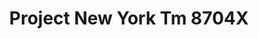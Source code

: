 ---
title: Project New York Tm 8704X
designer: To Market
image_primary: img/8704%20FLOOR%20copy.jpg
href: https://www.tomkt.com/front-row-ballet
description: "Size%3A%2019.68%22%20X%2039.37%22%A0/%20Wear%20layer%3A%20.5mm%20%2820mil%29%20/%20Edge%3A%20Square%20/%20Thickness%3A%205.0mm%20%3D%A04.0mm%20Vinyl%20Top%20+%201.0mm%20AcoustX%20Sound%20Absorbing%20Backing%20/%20Sq.ft/Ctn%3A%2032.29%A0/%20Installation%3A%20Glue%20Down"
tags: 
  - to-market
  - loose-lay-lvt-acoustx
category: loose-lay-lvt-acoustx
subtitle: 
manufacturer: ToMarket
slug: /manufacturers/to-market/loose-lay-lvt-acoustx/to-market-project-new-york-tm-8704-x
---